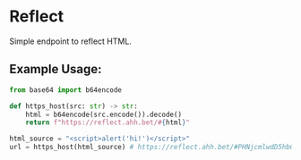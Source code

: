 # Reflect

Simple endpoint to reflect HTML.


## Example Usage:
```py
from base64 import b64encode

def https_host(src: str) -> str:
    html = b64encode(src.encode()).decode()
    return f"https://reflect.ahh.bet/#{html}"

html_source = "<script>alert('hi!')</script>"
url = https_host(html_source) # https://reflect.ahh.bet/#PHNjcmlwdD5hbGVydCgnaGkhJyk8L3NjcmlwdD4=

```
